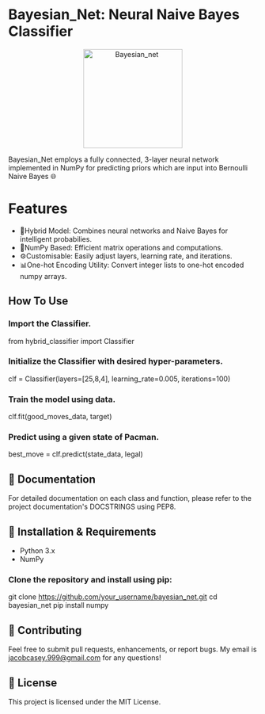 # Bayesian_Net: Neural Naive Bayes Classifier

<p align="center">
  <img src="https://github.com/jacobmcasey/bayesian_net/assets/71528526/1cd0e67f-2af9-454e-b717-ee6f0c13861b" alt="Bayesian_net" width="200"/>
</p>
Bayesian_Net employs a fully connected, 3-layer neural network implemented in NumPy for predicting priors which are input into Bernoulli Naive Bayes 🌐

# Features
- 🤖Hybrid Model: Combines neural networks and Naive Bayes for intelligent probabilies.
- 🔢NumPy Based: Efficient matrix operations and computations.
- ⚙️Customisable: Easily adjust layers, learning rate, and iterations.
- 📊One-hot Encoding Utility: Convert integer lists to one-hot encoded numpy arrays.

## How To Use
### Import the Classifier.
from hybrid_classifier import Classifier

### Initialize the Classifier with desired hyper-parameters.
clf = Classifier(layers=[25,8,4], learning_rate=0.005, iterations=100)

### Train the model using data.
clf.fit(good_moves_data, target)

### Predict using a given state of Pacman.
best_move = clf.predict(state_data, legal)

## 📖 Documentation
For detailed documentation on each class and function, please refer to the project documentation's DOCSTRINGS using PEP8.

## 💾 Installation & Requirements
- Python 3.x
- NumPy

### Clone the repository and install using pip:
git clone https://github.com/your_username/bayesian_net.git
cd bayesian_net
pip install numpy

## 🤝 Contributing
Feel free to submit pull requests, enhancements, or report bugs. My email is jacobcasey.999@gmail.com for any questions!

## 📜 License
This project is licensed under the MIT License.
